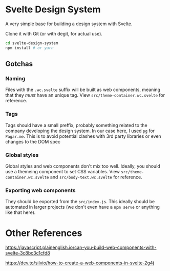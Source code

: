 
# Svelte Design System

A very simple base for building a design system with Svelte.

Clone it with Git (or with degit, for actual use).

```bash
cd svelte-design-system
npm install # or yarn
```

## Gotchas

### Naming

Files with the `.wc.svelte` suffix will be built as web components, meaning that they *must* have an unique tag. View `src/theme-container.wc.svelte` for reference.

### Tags

Tags should have a small preffix, probably something related to the company developing the design system. In our case here, I used `pg` for `Pagar.me`. This is to avoid potential clashes with 3rd party libraries or even changes to the DOM spec

### Global styles

Global styles and web components don't mix too well. Ideally, you should use a themeing component to set CSS variables. View `src/theme-container.wc.svelte` and `src/body-text.wc.svelte` for reference.

### Exporting web components

They should be exported from the `src/index.js`. This ideally should be automated in larger projects (we don't even have a `npm serve` or anything like that here).

# Other References

https://javascript.plainenglish.io/can-you-build-web-components-with-svelte-3c8bc3c1cfd8

https://dev.to/silvio/how-to-create-a-web-components-in-svelte-2g4j